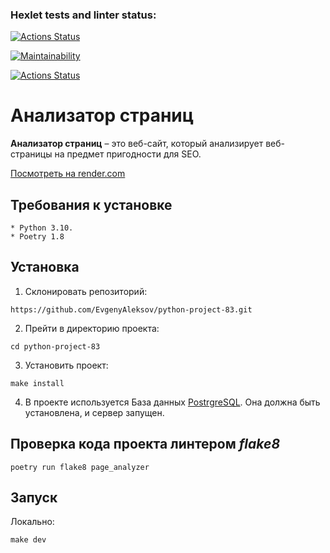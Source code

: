 ### Hexlet tests and linter status:
[![Actions Status](https://github.com/EvgenyAleksov/python-project-83/actions/workflows/hexlet-check.yml/badge.svg)](https://github.com/EvgenyAleksov/python-project-83/actions)


[![Maintainability](https://api.codeclimate.com/v1/badges/4fabaa424b81c8bc239e/maintainability)](https://codeclimate.com/github/EvgenyAleksov/python-project-83/maintainability)


[![Actions Status](https://github.com/EvgenyAleksov/python-project-83/actions/workflows/pyci.yml/badge.svg)](https://github.com/EvgenyAleksov/python-project-83/actions)



# Анализатор страниц

**Анализатор страниц** – это веб-сайт, который анализирует веб-страницы на предмет пригодности для SEO.


[Посмотреть на render.com](https://python-project-83-fcn0.onrender.com/)


## Требования к установке
```
* Python 3.10.
* Poetry 1.8
```

## Установка

1. Склонировать репозиторий:
```
https://github.com/EvgenyAleksov/python-project-83.git
```

2. Прейти в директорию проекта:
```
cd python-project-83
```

3. Установить проект:
```
make install
```

4. В проекте иcпользуется База данных <a href="https://www.postgresql.org/" rel="nofollow">PostrgreSQL</a>.
Она должна быть установлена, и сервер запущен.


## Проверка кода проекта линтером _flake8_
```
poetry run flake8 page_analyzer
```


## Запуск
Локально:
```
make dev
```
